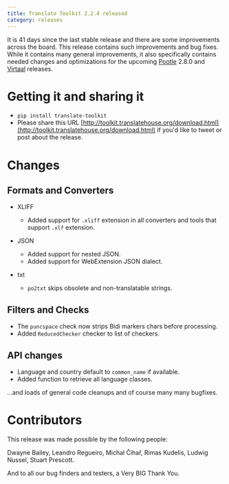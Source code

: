 ```yaml
---
title: Translate Toolkit 2.2.4 released
category: releases
---
```


It is 41 days since the last stable release and there are some improvements
across the board. This release contains such improvements and bug fixes. While
it contains many general improvements, it also specifically contains needed
changes and optimizations for the upcoming
[Pootle](http://pootle.translatehouse.org/) 2.8.0 and
[Virtaal](http://virtaal.translatehouse.org) releases.


Getting it and sharing it
=========================

- `pip install translate-toolkit`
- Please share this URL
  [http://toolkit.translatehouse.org/download.html](http://toolkit.translatehouse.org/download.html)
  if you'd like to tweet or post about the release.


Changes
=======

Formats and Converters
----------------------

- XLIFF

  - Added support for `.xliff` extension in all converters and tools that
    support `.xlf` extension.

- JSON

  - Added support for nested JSON.
  - Added support for WebExtension JSON dialect.

- txt

  - `po2txt` skips obsolete and non-translatable strings.


Filters and Checks
------------------

- The `puncspace` check now strips Bidi markers chars before processing.
- Added `ReducedChecker` checker to list of checkers.


API changes
-----------

- Language and country default to `common_name` if available.
- Added function to retrieve all language classes.


...and loads of general code cleanups and of course many many bugfixes.


Contributors
============

This release was made possible by the following people:

Dwayne Bailey, Leandro Regueiro, Michal Čihař, Rimas Kudelis, Ludwig Nussel,
Stuart Prescott.

And to all our bug finders and testers, a Very BIG Thank You.

